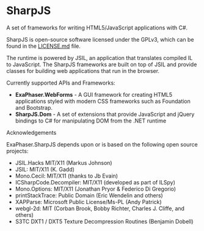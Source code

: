 # SharpJS
A set of frameworks for writing HTML5/JavaScript applications with C#.

SharpJS is open-source software licensed under the GPLv3, which can be found in the [LICENSE.md](LICENSE.md) file.

The runtime is powered by JSIL, an application that translates compiled IL to JavaScript. The SharpJS frameworks are built on top of JSIL and provide classes for building web applications that run in the browser.

Currently supported APIs and Frameworks:
- **ExaPhaser.WebForms** - A GUI framework for creating HTML5 applications styled with modern CSS frameworks such as Foundation and Bootstrap.
- **SharpJS.Dom** - A set of extensions that provide JavaScript and jQuery bindings to C# for manipulating DOM from the .NET runtime

Acknowledgements

ExaPhaser.SharpJS depends upon or is based on the following open source projects:

 * JSIL.Hacks MIT/X11 (Markus Johnson)
 * JSIL: MIT/X11 (K. Gadd)
 * Mono.Cecil: MIT/X11 (thanks to Jb Evain)
 * ICSharpCode.Decompiler: MIT/X11 (developed as part of ILSpy)
 * Mono.Options: MIT/X11 (Jonathan Pryor & Federico Di Gregorio)
 * printStackTrace: Public Domain (Eric Wendelin and others)
 * XAPParse: Microsoft Public License/Ms-PL (Andy Patrick)
 * webgl-2d: MIT (Corban Brook, Bobby Richter, Charles J. Cliffe, and others)
 * S3TC DXT1 / DXT5 Texture Decompression Routines (Benjamin Dobell)
